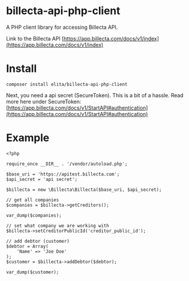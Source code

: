 # billecta-api-php-client
A PHP client library for accessing Billecta API.

Link to the Billecta API
[https://app.billecta.com/docs/v1/index](https://app.billecta.com/docs/v1/index)

# Install

`composer install elita/billecta-api-php-client`

Next, you need a api secret (SecureToken). This is a bit of a hassle. Read more here under SecureToken:
[https://app.billecta.com/docs/v1/StartAPI#authentication](https://app.billecta.com/docs/v1/StartAPI#authentication)

# Example

```
<?php

require_once __DIR__ . '/vendor/autoload.php';

$base_uri = 'https://apitest.billecta.com';
$api_secret = 'api secret';

$billecta = new \Billecta\Billecta($base_uri, $api_secret);

// get all companies
$companies = $billecta->getCreditors();

var_dump($companies);

// set what company we are working with
$billecta->setCreditorPublicId('creditor_public_id');

// add debtor (customer)
$debtor = Array(
	'Name' => 'Joe Doe'
);
$customer = $billecta->addDebtor($debtor);

var_dump($customer);
```
